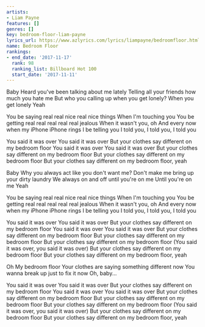 ```yaml
---
artists:
- Liam Payne
features: []
genres: []
key: bedroom-floor-liam-payne
lyrics_url: https://www.azlyrics.com/lyrics/liampayne/bedroomfloor.html
name: Bedroom Floor
rankings:
- end_date: '2017-11-17'
  rank: 98
  ranking_list: Billboard Hot 100
  start_date: '2017-11-11'
---
```


Baby
Heard you've been talking about me lately
Telling all your friends how much you hate me
But who you calling up when you get lonely?
When you get lonely
Yeah

You be saying real real nice real nice things
When I'm touching you
You be getting real real real real real jealous
When it wasn't you, oh
And every now when my iPhone iPhone rings
I be telling you
I told you, I told you, I told you

You said it was over
You said it was over
But your clothes say different on my bedroom floor
You said it was over
You said it was over
But your clothes say different on my bedroom floor
But your clothes say different on my bedroom floor
But your clothes say different on my bedroom floor, yeah

Baby
Why you always act like you don't want me?
Don't make me bring up your dirty laundry
We always on and off until you're on me
Until you're on me
Yeah

You be saying real real nice real nice things
When I'm touching you
You be getting real real real real real jealous
When it wasn't you, oh
And every now when my iPhone iPhone rings
I be telling you
I told you, I told you, I told you

You said it was over
You said it was over
But your clothes say different on my bedroom floor
You said it was over
You said it was over
But your clothes say different on my bedroom floor
But your clothes say different on my bedroom floor
But your clothes say different on my bedroom floor
(You said it was over, you said it was over)
But your clothes say different on my bedroom floor
But your clothes say different on my bedroom floor, yeah

Oh
My bedroom floor
Your clothes are saying something different now
You wanna break up just to fix it now
Oh, baby...

You said it was over
You said it was over
But your clothes say different on my bedroom floor
You said it was over
You said it was over
But your clothes say different on my bedroom floor
But your clothes say different on my bedroom floor
But your clothes say different on my bedroom floor
(You said it was over, you said it was over)
But your clothes say different on my bedroom floor
But your clothes say different on my bedroom floor, yeah



